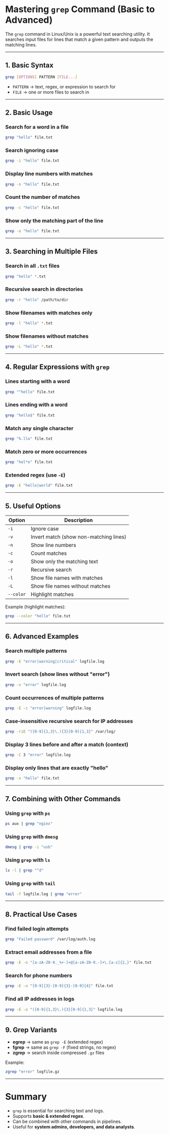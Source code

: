 # Mastering `grep` Command (Basic to Advanced)

The `grep` command in Linux/Unix is a powerful text searching utility. It searches input files for lines that match a given pattern and outputs the matching lines.

---

## 1. Basic Syntax
```bash
grep [OPTIONS] PATTERN [FILE...]
```

- `PATTERN` → text, regex, or expression to search for
- `FILE` → one or more files to search in

---

## 2. Basic Usage

### Search for a word in a file
```bash
grep "hello" file.txt
```

### Search ignoring case
```bash
grep -i "hello" file.txt
```

### Display line numbers with matches
```bash
grep -n "hello" file.txt
```

### Count the number of matches
```bash
grep -c "hello" file.txt
```

### Show only the matching part of the line
```bash
grep -o "hello" file.txt
```

---

## 3. Searching in Multiple Files

### Search in all `.txt` files
```bash
grep "hello" *.txt
```

### Recursive search in directories
```bash
grep -r "hello" /path/to/dir
```

### Show filenames with matches only
```bash
grep -l "hello" *.txt
```

### Show filenames without matches
```bash
grep -L "hello" *.txt
```

---

## 4. Regular Expressions with `grep`

### Lines starting with a word
```bash
grep "^hello" file.txt
```

### Lines ending with a word
```bash
grep "hello$" file.txt
```

### Match any single character
```bash
grep "h.llo" file.txt
```

### Match zero or more occurrences
```bash
grep "hel*o" file.txt
```

### Extended regex (use `-E`)
```bash
grep -E "hello|world" file.txt
```

---

## 5. Useful Options

| Option | Description |
|--------|-------------|
| `-i`   | Ignore case |
| `-v`   | Invert match (show non-matching lines) |
| `-n`   | Show line numbers |
| `-c`   | Count matches |
| `-o`   | Show only the matching text |
| `-r`   | Recursive search |
| `-l`   | Show file names with matches |
| `-L`   | Show file names without matches |
| `--color` | Highlight matches |

Example (highlight matches):
```bash
grep --color "hello" file.txt
```

---

## 6. Advanced Examples

### Search multiple patterns
```bash
grep -E "error|warning|critical" logfile.log
```

### Invert search (show lines without "error")
```bash
grep -v "error" logfile.log
```

### Count occurrences of multiple patterns
```bash
grep -E -c "error|warning" logfile.log
```

### Case-insensitive recursive search for IP addresses
```bash
grep -riE "([0-9]{1,3}\.){3}[0-9]{1,3}" /var/log/
```

### Display 3 lines before and after a match (context)
```bash
grep -C 3 "error" logfile.log
```

### Display only lines that are exactly "hello"
```bash
grep -x "hello" file.txt
```

---

## 7. Combining with Other Commands

### Using `grep` with `ps`
```bash
ps aux | grep "nginx"
```

### Using `grep` with `dmesg`
```bash
dmesg | grep -i "usb"
```

### Using `grep` with `ls`
```bash
ls -l | grep "^d"
```

### Using `grep` with `tail`
```bash
tail -f logfile.log | grep "error"
```

---

## 8. Practical Use Cases

### Find failed login attempts
```bash
grep "Failed password" /var/log/auth.log
```

### Extract email addresses from a file
```bash
grep -E -o "[a-zA-Z0-9._%+-]+@[a-zA-Z0-9.-]+\.[a-z]{2,}" file.txt
```

### Search for phone numbers
```bash
grep -E -o "[0-9]{3}-[0-9]{3}-[0-9]{4}" file.txt
```

### Find all IP addresses in logs
```bash
grep -E -o "([0-9]{1,3}\.){3}[0-9]{1,3}" logfile.log
```

---

## 9. Grep Variants

- **egrep** → same as `grep -E` (extended regex)
- **fgrep** → same as `grep -F` (fixed strings, no regex)
- **zgrep** → search inside compressed `.gz` files

Example:
```bash
zgrep "error" logfile.gz
```

---

# Summary

- `grep` is essential for searching text and logs.
- Supports **basic & extended regex**.
- Can be combined with other commands in pipelines.
- Useful for **system admins, developers, and data analysts**.

